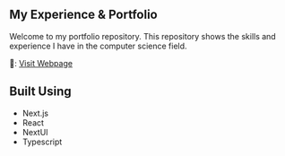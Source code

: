 ## My Experience & Portfolio

Welcome to my portfolio repository. This repository shows the skills and experience I have in the computer science field.

🔗: [Visit Webpage](https://kylemc03.github.io/)

## Built Using

- Next.js
- React
- NextUI
- Typescript
